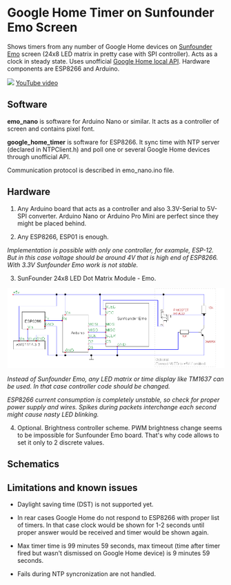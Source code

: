 # Google Home Timer on Sunfounder Emo Screen
Shows timers from any number of Google Home devices on <a href=https://www.amazon.com/dp/B0796PX3ZN>Sunfounder Emo</a> screen (24x8 LED matrix in pretty case with SPI controller). Acts as a clock in steady state. Uses unofficial <a href=https://rithvikvibhu.github.io/GHLocalApi/>Google Home local API</a>. Hardware components are ESP8266 and Arduino.

<img src=google.gif />
<a href=https://www.youtube.com/embed/bby7mjBw0Bw>YouTube video</a>

<h2>Software</h2>

<b>emo_nano</b> is software for Arduino Nano or similar. It acts as a controller of screen and contains pixel font.

<b>google_home_timer</b> is software for ESP8266. It sync time with NTP server (declared in NTPClient.h) and poll one or several Google Home devices through unofficial API.

Communication protocol is described in emo_nano.ino file.

<h2>Hardware</h2>

1. Any Arduino board that acts as a controller and also 3.3V-Serial to 5V-SPI converter. Arduino Nano or Arduino Pro Mini are perfect since they might be placed behind.

2. Any ESP8266, ESP01 is enough.

<i>Implementation is possible with only one controller, for example, ESP-12. But in this case voltage should be around 4V that is high end of ESP8266. With 3.3V Sunfounder Emo work is not stable.</i>

3. SunFounder 24x8 LED Dot Matrix Module - Emo.
<img src=schematics.png />

<i>Instead of Sunfounder Emo, any LED matrix or time display like TM1637 can be used. In that case controller code should be changed.</i>

<i>ESP8266 current consumption is completely unstable, so check for proper power supply and wires. Spikes during packets interchange each second might cause nasty LED blinking.</i>

4. Optional. Brightness controller scheme. PWM brightness change seems to be impossible for Sunfounder Emo board. That's why code allows to set it only to 2 discrete values.

<h2>Schematics</h2>

<h2>Limitations and known issues</h2>

* Daylight saving time (DST) is not supported yet.

* In rear cases Google Home do not respond to ESP8266 with proper list of timers. In that case clock would be shown for 1-2 seconds until proper answer would be received and timer would be shown again.

* Max timer time is 99 minutes 59 seconds, max timeout (time after timer fired but wasn't dismissed on Google Home device) is 9 minutes 59 seconds.

* Fails during NTP syncronization are not handled.
